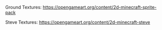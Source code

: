 Ground Textures: https://opengameart.org/content/2d-minecraft-sprite-pack

Steve Textures: https://opengameart.org/content/2d-minecraft-steve